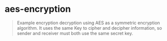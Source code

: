 # aes-encryption
> Example encryption decryption using AES as a symmetric encryption algorithm. It uses the same Key to cipher and decipher information, so sender and receiver must both use the same secret key.
